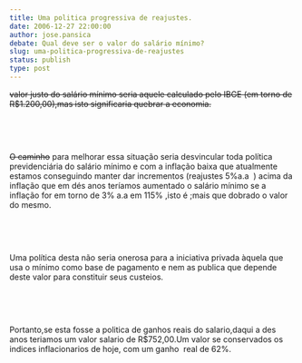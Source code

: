 ```yaml
---
title: Uma politica progressiva de reajustes.
date: 2006-12-27 22:00:00
author: jose.pansica
debate: Qual deve ser o valor do salário mínimo?
slug: uma-politica-progressiva-de-reajustes
status: publish 
type: post
---
```


~~valor justo do salário mínimo seria aquele calculado pelo IBGE (em torno de R$1.200,00),mas isto significaria quebrar a economia.~~  

 

  



  

 

  

~~O caminho~~ para melhorar essa situação seria desvincular toda política previdenciária do salário mínimo e com a inflação baixa que atualmente estamos conseguindo manter dar incrementos (reajustes 5%a.a  ) acima da inflação que em dés anos teríamos aumentado o salário mínimo se a inflação for em torno de 3% a.a em 115% ,isto é ;mais que dobrado o valor do mesmo.  

 

  



  

 

  

Uma política desta não seria onerosa para a iniciativa privada àquela que usa o mínimo como base de pagamento e nem as publica que depende deste valor para constituir seus custeios.  

 

  



  

 

  

Portanto,se esta fosse a politica de ganhos reais do salario,daqui a des anos teriamos um valor salario de R$752,00.Um valor se conservados os indices inflacionarios de hoje, com um ganho  real de 62%.  

 

  



  

 

  

     

 

  



  

 

  

   

 

  



  

 

  

 



